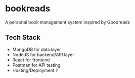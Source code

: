 # bookreads
A personal book management system inspired by Goodreads

## Tech Stack

- MongoDB for data layer
- NodeJS for backend/API layer
- React for frontend
- Postman for API testing
- Hosting/Deployment ?



